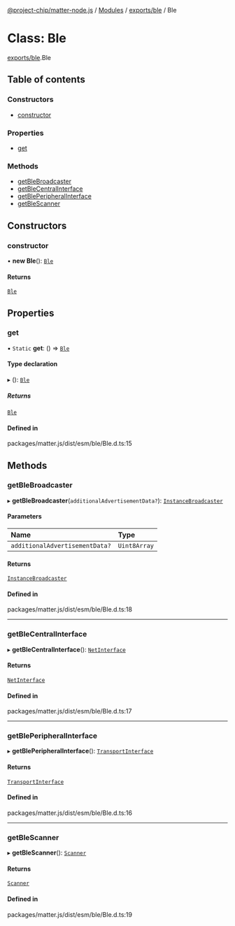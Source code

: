 [@project-chip/matter-node.js](../README.md) / [Modules](../modules.md) / [exports/ble](../modules/exports_ble.md) / Ble

# Class: Ble

[exports/ble](../modules/exports_ble.md).Ble

## Table of contents

### Constructors

- [constructor](exports_ble.Ble.md#constructor)

### Properties

- [get](exports_ble.Ble.md#get)

### Methods

- [getBleBroadcaster](exports_ble.Ble.md#getblebroadcaster)
- [getBleCentralInterface](exports_ble.Ble.md#getblecentralinterface)
- [getBlePeripheralInterface](exports_ble.Ble.md#getbleperipheralinterface)
- [getBleScanner](exports_ble.Ble.md#getblescanner)

## Constructors

### constructor

• **new Ble**(): [`Ble`](exports_ble.Ble.md)

#### Returns

[`Ble`](exports_ble.Ble.md)

## Properties

### get

▪ `Static` **get**: () => [`Ble`](exports_ble.Ble.md)

#### Type declaration

▸ (): [`Ble`](exports_ble.Ble.md)

##### Returns

[`Ble`](exports_ble.Ble.md)

#### Defined in

packages/matter.js/dist/esm/ble/Ble.d.ts:15

## Methods

### getBleBroadcaster

▸ **getBleBroadcaster**(`additionalAdvertisementData?`): [`InstanceBroadcaster`](../interfaces/exports_common.InstanceBroadcaster.md)

#### Parameters

| Name | Type |
| :------ | :------ |
| `additionalAdvertisementData?` | `Uint8Array` |

#### Returns

[`InstanceBroadcaster`](../interfaces/exports_common.InstanceBroadcaster.md)

#### Defined in

packages/matter.js/dist/esm/ble/Ble.d.ts:18

___

### getBleCentralInterface

▸ **getBleCentralInterface**(): [`NetInterface`](../interfaces/net_export.NetInterface.md)

#### Returns

[`NetInterface`](../interfaces/net_export.NetInterface.md)

#### Defined in

packages/matter.js/dist/esm/ble/Ble.d.ts:17

___

### getBlePeripheralInterface

▸ **getBlePeripheralInterface**(): [`TransportInterface`](../interfaces/exports_common.TransportInterface.md)

#### Returns

[`TransportInterface`](../interfaces/exports_common.TransportInterface.md)

#### Defined in

packages/matter.js/dist/esm/ble/Ble.d.ts:16

___

### getBleScanner

▸ **getBleScanner**(): [`Scanner`](../interfaces/exports_common.Scanner.md)

#### Returns

[`Scanner`](../interfaces/exports_common.Scanner.md)

#### Defined in

packages/matter.js/dist/esm/ble/Ble.d.ts:19
